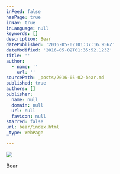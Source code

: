 ```yaml
---
inFeed: false
hasPage: true
inNav: true
inLanguage: null
keywords: []
description: Bear
datePublished: '2016-05-02T01:37:16.956Z'
dateModified: '2016-05-02T01:35:52.123Z'
title: ''
author:
  - name: ''
    url: ''
sourcePath: _posts/2016-05-02-bear.md
published: true
authors: []
publisher:
  name: null
  domain: null
  url: null
  favicon: null
starred: false
url: bear/index.html
_type: WebPage

---
```

![](https://the-grid-user-content.s3-us-west-2.amazonaws.com/27277ddb-5b93-4e9d-a16c-b6130b95376b.jpg)

Bear